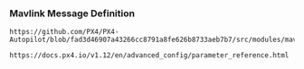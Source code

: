 ### Mavlink Message Definition
```
https://github.com/PX4/PX4-Autopilot/blob/fad3d46907a43266cc8791a8fe626b8733aeb7b7/src/modules/mavlink/mavlink_main.cpp#L1488
```

```
https://docs.px4.io/v1.12/en/advanced_config/parameter_reference.html
```